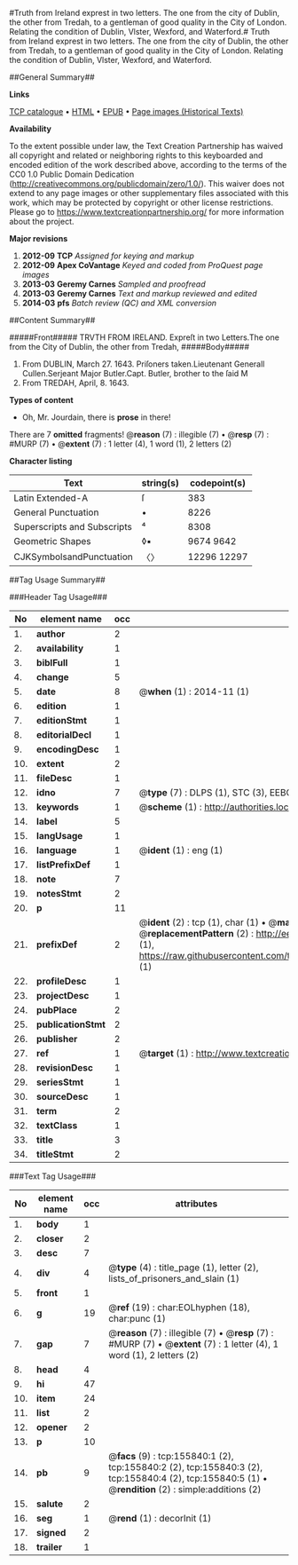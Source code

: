 #Truth from Ireland exprest in two letters. The one from the city of Dublin, the other from Tredah, to a gentleman of good quality in the City of London. Relating the condition of Dublin, Vlster, Wexford, and Waterford.#
Truth from Ireland exprest in two letters. The one from the city of Dublin, the other from Tredah, to a gentleman of good quality in the City of London. Relating the condition of Dublin, Vlster, Wexford, and Waterford.

##General Summary##

**Links**

[TCP catalogue](http://www.ota.ox.ac.uk/tcp/)  • 
[HTML](http://tei.it.ox.ac.uk/tcp/Texts-HTML/free/A94/A94318.html)  • 
[EPUB](http://tei.it.ox.ac.uk/tcp/Texts-EPUB/free/A94/A94318.epub) • 
[Page images (Historical Texts)](https://historicaltexts.jisc.ac.uk/eebo-99863272e)

**Availability**

To the extent possible under law, the Text Creation Partnership has waived all copyright and related or neighboring rights to this keyboarded and encoded edition of the work described above, according to the terms of the CC0 1.0 Public Domain Dedication (http://creativecommons.org/publicdomain/zero/1.0/). This waiver does not extend to any page images or other supplementary files associated with this work, which may be protected by copyright or other license restrictions. Please go to https://www.textcreationpartnership.org/ for more information about the project.

**Major revisions**

1. __2012-09__ __TCP__ *Assigned for keying and markup*
1. __2012-09__ __Apex CoVantage__ *Keyed and coded from ProQuest page images*
1. __2013-03__ __Geremy Carnes__ *Sampled and proofread*
1. __2013-03__ __Geremy Carnes__ *Text and markup reviewed and edited*
1. __2014-03__ __pfs__ *Batch review (QC) and XML conversion*

##Content Summary##

#####Front#####
 TRVTH FROM IRELAND. Expreſt in two Letters.The one from the City of Dublin, the other from Tredah, 
#####Body#####

1. From DUBLIN, March 27. 1643.
Priſoners taken.Lieutenant Generall Cullen.Serjeant Major Butler.Capt. Butler, brother to the ſaid M
1. From TREDAH, April, 8. 1643.

**Types of content**

  * Oh, Mr. Jourdain, there is **prose** in there!

There are 7 **omitted** fragments! 
 @__reason__ (7) : illegible (7)  •  @__resp__ (7) : #MURP (7)  •  @__extent__ (7) : 1 letter (4), 1 word (1), 2 letters (2)

**Character listing**


|Text|string(s)|codepoint(s)|
|---|---|---|
|Latin Extended-A|ſ|383|
|General Punctuation|•|8226|
|Superscripts             and Subscripts|⁴|8308|
|Geometric Shapes|◊▪|9674 9642|
|CJKSymbolsandPunctuation|〈〉|12296 12297|

##Tag Usage Summary##

###Header Tag Usage###

|No|element name|occ|attributes|
|---|---|---|---|
|1.|__author__|2||
|2.|__availability__|1||
|3.|__biblFull__|1||
|4.|__change__|5||
|5.|__date__|8| @__when__ (1) : 2014-11 (1)|
|6.|__edition__|1||
|7.|__editionStmt__|1||
|8.|__editorialDecl__|1||
|9.|__encodingDesc__|1||
|10.|__extent__|2||
|11.|__fileDesc__|1||
|12.|__idno__|7| @__type__ (7) : DLPS (1), STC (3), EEBO-CITATION (1), PROQUEST (1), VID (1)|
|13.|__keywords__|1| @__scheme__ (1) : http://authorities.loc.gov/ (1)|
|14.|__label__|5||
|15.|__langUsage__|1||
|16.|__language__|1| @__ident__ (1) : eng (1)|
|17.|__listPrefixDef__|1||
|18.|__note__|7||
|19.|__notesStmt__|2||
|20.|__p__|11||
|21.|__prefixDef__|2| @__ident__ (2) : tcp (1), char (1)  •  @__matchPattern__ (2) : ([0-9\-]+):([0-9IVX]+) (1), (.+) (1)  •  @__replacementPattern__ (2) : http://eebo.chadwyck.com/downloadtiff?vid=$1&page=$2 (1), https://raw.githubusercontent.com/textcreationpartnership/Texts/master/tcpchars.xml#$1 (1)|
|22.|__profileDesc__|1||
|23.|__projectDesc__|1||
|24.|__pubPlace__|2||
|25.|__publicationStmt__|2||
|26.|__publisher__|2||
|27.|__ref__|1| @__target__ (1) : http://www.textcreationpartnership.org/docs/. (1)|
|28.|__revisionDesc__|1||
|29.|__seriesStmt__|1||
|30.|__sourceDesc__|1||
|31.|__term__|2||
|32.|__textClass__|1||
|33.|__title__|3||
|34.|__titleStmt__|2||


###Text Tag Usage###

|No|element name|occ|attributes|
|---|---|---|---|
|1.|__body__|1||
|2.|__closer__|2||
|3.|__desc__|7||
|4.|__div__|4| @__type__ (4) : title_page (1), letter (2), lists_of_prisoners_and_slain (1)|
|5.|__front__|1||
|6.|__g__|19| @__ref__ (19) : char:EOLhyphen (18), char:punc (1)|
|7.|__gap__|7| @__reason__ (7) : illegible (7)  •  @__resp__ (7) : #MURP (7)  •  @__extent__ (7) : 1 letter (4), 1 word (1), 2 letters (2)|
|8.|__head__|4||
|9.|__hi__|47||
|10.|__item__|24||
|11.|__list__|2||
|12.|__opener__|2||
|13.|__p__|10||
|14.|__pb__|9| @__facs__ (9) : tcp:155840:1 (2), tcp:155840:2 (2), tcp:155840:3 (2), tcp:155840:4 (2), tcp:155840:5 (1)  •  @__rendition__ (2) : simple:additions (2)|
|15.|__salute__|2||
|16.|__seg__|1| @__rend__ (1) : decorInit (1)|
|17.|__signed__|2||
|18.|__trailer__|1||
